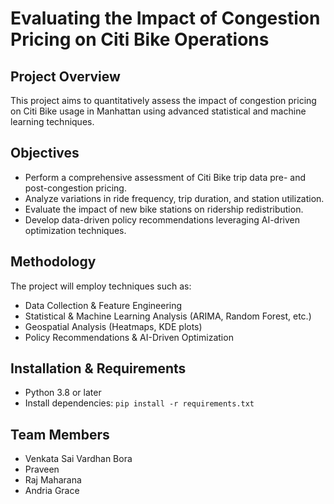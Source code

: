 # Evaluating the Impact of Congestion Pricing on Citi Bike Operations

## Project Overview
This project aims to quantitatively assess the impact of congestion pricing on Citi Bike usage in Manhattan using advanced statistical and machine learning techniques.

## Objectives
- Perform a comprehensive assessment of Citi Bike trip data pre- and post-congestion pricing.
- Analyze variations in ride frequency, trip duration, and station utilization.
- Evaluate the impact of new bike stations on ridership redistribution.
- Develop data-driven policy recommendations leveraging AI-driven optimization techniques.

## Methodology
The project will employ techniques such as:
- Data Collection & Feature Engineering
- Statistical & Machine Learning Analysis (ARIMA, Random Forest, etc.)
- Geospatial Analysis (Heatmaps, KDE plots)
- Policy Recommendations & AI-Driven Optimization

## Installation & Requirements
- Python 3.8 or later
- Install dependencies: `pip install -r requirements.txt`

## Team Members
- Venkata Sai Vardhan Bora
- Praveen
- Raj Maharana
- Andria Grace
